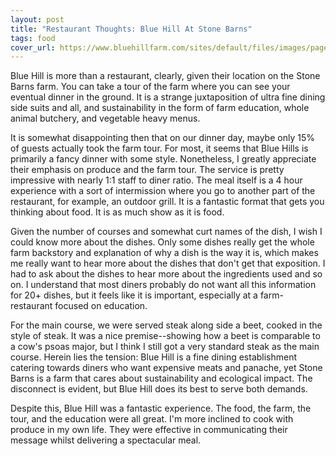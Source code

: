 ```yaml
---
layout: post
title: "Restaurant Thoughts: Blue Hill At Stone Barns"
tags: food
cover_url: https://www.bluehillfarm.com/sites/default/files/images/pages/ktf-mainbanner.jpg
---
```

Blue Hill is more than a restaurant, clearly, given their location on the Stone Barns farm. You can take a tour of the farm where you can see your eventual dinner in the ground. It is a strange juxtaposition of ultra fine dining side suits and all, and sustainability in the form of farm education, whole animal butchery, and vegetable heavy menus.

It is somewhat disappointing then that on our dinner day, maybe only 15% of guests actually took the farm tour. For most, it seems that Blue Hills is primarily a fancy dinner with some style. Nonetheless, I greatly appreciate their emphasis on produce and the farm tour. The service is pretty impressive with nearly 1:1 staff to diner ratio. The meal itself is a 4 hour experience with a sort of intermission where you go to another part of the restaurant, for example, an outdoor grill. It is a fantastic format that gets you thinking about food. It is as much show as it is food.

Given the number of courses and somewhat curt names of the dish, I wish I could know more about the dishes. Only some dishes really get the whole farm backstory and explanation of why a dish is the way it is, which makes me really want to hear more about the dishes that don't get that exposition. I had to ask about the dishes to hear more about the ingredients used and so on. I understand that most diners probably do not want all this information for 20+ dishes, but it feels like it is important, especially at a farm-restaurant focused on education. 

For the main course, we were served steak along side a beet, cooked in the style of steak. It was a nice premise--showing how a beet is comparable to a cow's psoas major, but I think I still got a very standard steak as the main course. Herein lies the tension: Blue Hill is a fine dining establishment catering towards diners who want expensive meats and panache, yet Stone Barns is a farm that cares about sustainability and ecological impact. The disconnect is evident, but Blue Hill does its best to serve both demands.

Despite this, Blue Hill was a fantastic experience. The food, the farm, the tour, and the education were all great. I'm more inclined to cook with produce in my own life. They were effective in communicating their message whilst delivering a spectacular meal.

